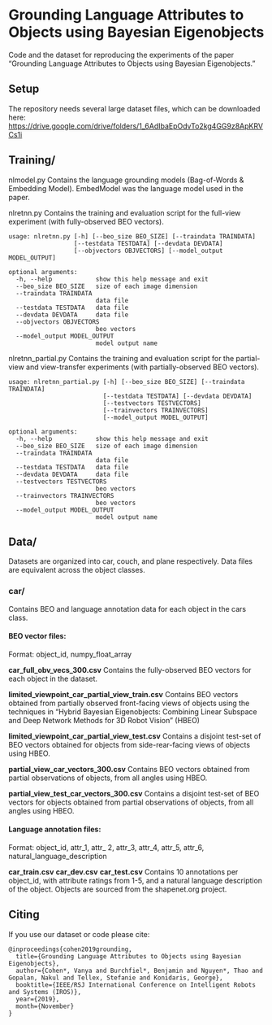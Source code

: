 # Grounding Language Attributes to Objects using Bayesian Eigenobjects
Code and the dataset for reproducing the experiments of the paper “Grounding Language Attributes to Objects using Bayesian Eigenobjects.”

## Setup
The repository needs several large dataset files, which can be downloaded here:
https://drive.google.com/drive/folders/1_6AdIbaEpOdvTo2kg4GG9z8ApKRVCs1i

## Training/
nlmodel.py
Contains the language grounding models (Bag-of-Words & Embedding Model). EmbedModel was the language model used in the paper.

nlretnn.py
Contains the training and evaluation script for the full-view experiment (with fully-observed BEO vectors).

```
usage: nlretnn.py [-h] [--beo_size BEO_SIZE] [--traindata TRAINDATA]
                  [--testdata TESTDATA] [--devdata DEVDATA]
                  [--objvectors OBJVECTORS] [--model_output MODEL_OUTPUT]

optional arguments:
  -h, --help            show this help message and exit
  --beo_size BEO_SIZE   size of each image dimension
  --traindata TRAINDATA
                        data file
  --testdata TESTDATA   data file
  --devdata DEVDATA     data file
  --objvectors OBJVECTORS
                        beo vectors
  --model_output MODEL_OUTPUT
                        model output name
```

nlretnn_partial.py
Contains the training and evaluation script for the partial-view and view-transfer experiments (with partially-observed BEO vectors).

```
usage: nlretnn_partial.py [-h] [--beo_size BEO_SIZE] [--traindata TRAINDATA]
                          [--testdata TESTDATA] [--devdata DEVDATA]
                          [--testvectors TESTVECTORS]
                          [--trainvectors TRAINVECTORS]
                          [--model_output MODEL_OUTPUT]

optional arguments:
  -h, --help            show this help message and exit
  --beo_size BEO_SIZE   size of each image dimension
  --traindata TRAINDATA
                        data file
  --testdata TESTDATA   data file
  --devdata DEVDATA     data file
  --testvectors TESTVECTORS
                        beo vectors
  --trainvectors TRAINVECTORS
                        beo vectors
  --model_output MODEL_OUTPUT
                        model output name
```

## Data/
Datasets are organized into car, couch, and plane respectively. Data files are equivalent across the object classes.

### car/
Contains BEO and language annotation data for each object in the cars class.

#### BEO vector files:
Format:
object_id, numpy_float_array

**car_full_obv_vecs_300.csv**
Contains the fully-observed BEO vectors for each object in the dataset.

**limited_viewpoint_car_partial_view_train.csv**
Contains BEO vectors obtained from partially observed front-facing views of objects using the techniques in “Hybrid Bayesian Eigenobjects: Combining Linear Subspace and Deep Network Methods for 3D Robot Vision” (HBEO)

**limited_viewpoint_car_partial_view_test.csv**
Contains a disjoint test-set of BEO vectors obtained for objects from side-rear-facing views of objects using HBEO.

**partial_view_car_vectors_300.csv**
Contains BEO vectors obtained from partial observations of objects, from all angles using HBEO.

**partial_view_test_car_vectors_300.csv**
Contains a disjoint test-set of BEO vectors for objects obtained from partial observations of objects, from all angles using HBEO.

#### Language annotation files:
Format:
object_id, attr_1, attr_ 2, attr_3, attr_4, attr_5, attr_6, natural_language_description

**car_train.csv**
**car_dev.csv**
**car_test.csv**
Contains 10 annotations per object_id, with attribute ratings from 1-5, and a natural language description of the object. Objects are sourced from the shapenet.org project.

## Citing
If you use our dataset or code please cite:
```
@inproceedings{cohen2019grounding,
  title={Grounding Language Attributes to Objects using Bayesian Eigenobjects},
  author={Cohen*, Vanya and Burchfiel*, Benjamin and Nguyen*, Thao and Gopalan, Nakul and Tellex, Stefanie and Konidaris, George},
  booktitle={IEEE/RSJ International Conference on Intelligent Robots and Systems (IROS)},
  year={2019},
  month={November}
}
```
